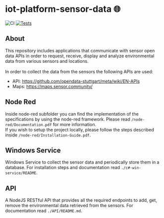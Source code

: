 # iot-platform-sensor-data :globe_with_meridians:
![CI](https://github.com/gbrandtio/iot-platform-sensor-data/actions/workflows/dotnet.yml/badge.svg)
[![Tests](https://github.com/gbrandtio/iot-platform-sensor-data/actions/workflows/dotnettests.yml/badge.svg)](https://github.com/gbrandtio/iot-platform-sensor-data/actions/workflows/dotnettests.yml)<br>

## About
This repository includes applications that communicate with sensor open data APIs in order to request, receive, display and analyze environmental data from various sensors and locations.<br><br>
In order to collect the data from the sensors the following APIs are used:<br>
- API:  https://github.com/opendata-stuttgart/meta/wiki/EN-APIs<br>
- Maps: https://maps.sensor.community/

## Node Red
Inside node-red subfolder you can find the implementation of the specifications by using the node-red framework. Please read `/node-red/Documentation.pdf` for more information.<br>If you wish to setup the project locally, please follow the steps described inside `/node-red/Installation-Guide.pdf`.

## Windows Service
Windows Service to collect the sensor data and periodically store them in a database. For installation steps and documentation read `./c#-win-service/README`.

## API
A NodeJS RESTful API that provides all the required endpoints to add, get, remove the environmental data retrieved from the sensors. For documentation read
`./API/README.md`.

